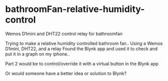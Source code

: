 # bathroomFan-relative-humidity-control
Wemos D1mini and DHT22 control relay for bathroomfan

Trying to make a relative humidity controlled bathroom fan.. Using a Wemos D1mini, DHT22, and a relay
Found the Blynk app and used it to check and put it in a graph on my iphone..

Part 2 would be to control/override it with a virtual button in the Blynk app

Or would someone have a better idea or solution to Blynk?
